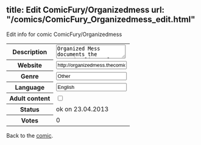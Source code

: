 title: Edit ComicFury/Organizedmess
url: "/comics/ComicFury_Organizedmess_edit.html"
---
Edit info for comic ComicFury/Organizedmess

<form name="comic" action="http://gaepostmail.appengine.com/comic" name="post">
<table class="comicinfo">
<tr>
<th>Description</th><td><textarea name="description">Organized Mess documents the everyday lives of 4 oddly familiar characters. Sometime's it's humorous...most of the time it's not.</textarea></td>
</tr>
<tr>
<th>Website</th><td><input type="text" name="url" value="http://organizedmess.thecomicseries.com/"/></td>
</tr>
<tr>
<th>Genre</th><td><input type="text" name="genre" value="Other"/></td>
</tr>
<tr>
<th>Language</th><td><input type="text" name="language" value="English"/></td>
</tr>
<tr>
<th>Adult content</th><td><input type="checkbox" name="adult" value="adult" /></td>
</tr>
<tr>
<th>Status</th><td>ok on 23.04.2013</td>
</tr>
<tr>
<th>Votes</th><td>0</div></td>
</tr>
</table>
</form>

Back to the [comic](/comics/ComicFury_Organizedmess.html).
